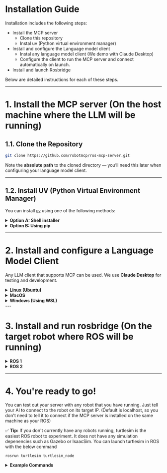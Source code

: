 # Installation Guide
Installation includes the following steps:
- Install the MCP server
  - Clone this repository
  - Instal uv (Python virtual environment manager)
- Install and configure the Language model client
  - Instal any language model client (We demo with Claude Desktop)
  - Configure the client to run the MCP server and connect automatically on launch.
- Install and launch Rosbridge


Below are detailed instructions for each of these steps. 

---
# 1. Install the MCP server (On the host machine where the LLM will be running)

## 1.1. Clone the Repository

```bash
git clone https://github.com/robotmcp/ros-mcp-server.git
```

Note the **absolute path** to the cloned directory — you’ll need this later when configuring your language model client.

---

## 1.2. Install UV (Python Virtual Environment Manager)

You can install [`uv`](https://github.com/astral-sh/uv) using one of the following methods:

<details>
<summary><strong>Option A: Shell installer</strong></summary>

```bash
curl -LsSf https://astral.sh/uv/install.sh | sh
```

</details>

<details>
<summary><strong>Option B: Using pip</strong></summary>

```bash
pip install uv
```

</details>

---

# 2. Install and configure a Language Model Client 

Any LLM client that supports MCP can be used. We use **Claude Desktop** for testing and development.

<details>
<summary><strong>Linux (Ubuntu)</strong></summary>

## 2.1. Download Claude Desktop 
- Follow the installation instruction from the community-supported [claude-desktop-debian](https://github.com/aaddrick/claude-desktop-debian)

## 2.2. Configure Claude Desktop to launch the MCP server
- Locate and edit the `claude_desktop_config.json` file:
- (If the file does not exist, create it)
```bash
~/.config/Claude/claude_desktop_config.json
```

- Add the following to the `"mcpServers"` section of the JSON file
- Make sure to replace `<ABSOLUTE_PATH>` with the path to your `ros-mcp-server` folder:

```json
{
  "mcpServers": {
    "ros-mcp-server": {
      "command": "uv",
      "args": [
        "--directory",
        "/<ABSOLUTE_PATH>/ros-mcp-server",
        "run",
        "server.py"
      ]
    }
  }
}
```

## 2.3. Test the connection
- Launch Claude Desktop and check connection status. 
- The ros-mcp-server should be visible in your list of tools.

<p align="center">
  <img src="https://github.com/robotmcp/ros-mcp-server/blob/main/docs/images/connected_mcp.png" width="500"/>
</p>

</details>

<details>
<summary><strong>MacOS</strong></summary>

## 2.1. Download Claude Desktop 
- Download from [claude.ai](https://claude.ai/download)

## 2.2. Configure Claude Desktop to launch the MCP server
- Locate and edit the `claude_desktop_config.json` file:
- (If the file does not exist, create it)
```bash
~/Library/Application\ Support/Claude/claude_desktop_config.json
```

- Add the following to the `"mcpServers"` section of the JSON file
- Make sure to replace `<ABSOLUTE_PATH>` with the path to your `ros-mcp-server` folder:

```json
{
  "mcpServers": {
    "ros-mcp-server": {
      "command": "uv",
      "args": [
        "--directory",
        "/<ABSOLUTE_PATH>/ros-mcp-server",
        "run",
        "server.py"
      ]
    }
  }
}
```

## 2.3. Test the connection
- Launch Claude Desktop and check connection status. 
- The ros-mcp-server should be visible in your list of tools.

<p align="center">
  <img src="https://github.com/robotmcp/ros-mcp-server/blob/main/docs/images/connected_mcp.png" width="500"/>
</p>

</details>

<details>
<summary><strong>Windows (Using WSL)</strong></summary>


## 2.1. Download Claude Desktop 
This will have Claude running on Windows and the MCP server running on WSL. We assume that you had cloned the repository and installed UV on your [WSL](https://apps.microsoft.com/detail/9pn20msr04dw?hl=en-US&gl=US) 

- Download from [claude.ai](https://claude.ai/download)

## 2.2. Configure Claude Desktop to launch the MCP server
- Locate and edit the `claude_desktop_config.json` file:
- (If the file does not exist, create it)
```bash
~/.config/Claude/claude_desktop_config.json
```

- Add the following to the `"mcpServers"` section of the JSON file
- Make sure to replace `<ABSOLUTE_PATH>` with the path to your `ros-mcp-server` folder:
- Set the **full WSL path** to your `uv` installation (e.g., `/home/youruser/.local/bin/uv`)
- Use the correct **WSL distribution name** (e.g., `"Ubuntu-22.04"`)

```json
{
  "mcpServers": {
    "ros-mcp-server": {
      "command": "wsl",
      "args": [
        "-d", "Ubuntu-22.04",
        "/home/youruser/.local/bin/uv",
        "--directory",
        "/<ABSOLUTE_PATH>/ros-mcp-server",
        "run",
        "server.py"
      ]
    }
  }
}
```

## 2.3. Test the connection
- Launch Claude Desktop and check connection status. 
- The ros-mcp-server should be visible in your list of tools.

<p align="center">
  <img src="https://github.com/robotmcp/ros-mcp-server/blob/main/docs/images/connected_mcp.png" width="500"/>
</p>

</details>
---

# 3. Install and run rosbridge (On the target robot where ROS will be running)
<details>
<summary><strong>ROS 1</strong></summary>

## 4.1. Install `rosbridge_server`

This package is required for MCP to interface with ROS or ROS 2 via WebSocket. It needs to be installed on the same machine that is running ROS.


For ROS Noetic
```bash
sudo apt install ros-noetic-rosbridge-server
```
<details>
<summary>For other ROS Distros</summary>

```bash
sudo apt install ros-${ROS_DISTRO}-rosbridge-server
```
</details>

```bash
sudo apt install ros-humble-rosbridge-server
```



## 3.2. Launch rosbridge in your ROS environment:


```bash
roslaunch rosbridge_server rosbridge_websocket.launch
```
> ⚠️ Don’t forget to `source` your ROS workspace before launching, especially if you're using custom messages or services.

</details>

<details>
<summary><strong>ROS 2</strong></summary>


## 4.1. Install `rosbridge_server`

This package is required for MCP to interface with ROS or ROS 2 via WebSocket. It needs to be installed on the same machine that is running ROS.


For ROS 2 Humble
```bash
sudo apt install ros-humble-rosbridge-server
```
<details>
<summary>For other ROS Distros</summary>

```bash
sudo apt install ros-${ROS_DISTRO}-rosbridge-server
```
</details>


## 3.2. Launch rosbridge in your ROS environment:


```bash
ros2 launch rosbridge_server rosbridge_websocket_launch.xml
```
> ⚠️ Don’t forget to `source` your ROS workspace before launching, especially if you're using custom messages or services.

</details>


---


# 4. You're ready to go!
You can test out your server with any robot that you have running. Just tell your AI to connect to the robot on its target IP. (Default is localhost, so you don't need to tell it to connect if the MCP server is installed on the same machine as your ROS)

✅ **Tip:** If you don't currently have any robots running, turtlesim is the easiest ROS robot to experiment. It does not have any simulation depenencies such as Gazebo or IsaacSim. You can launch turtlesim in ROS with the below command
```
rosrun turtlesim turtlesim_node

```

<details>
<summary><strong>Example Commands</strong></summary>

### Natural language commands

Example:
```plaintext
Make the robot move forward.
```

<p align="center">
  <img src="https://github.com/robotmcp/ros-mcp-server/blob/main/docs/images/how_to_use_1.png" width="500"/>
</p>

### Query your ROS system
Example:  
```plaintext
What topics and services do you see on the robot?
```
<p align="center">
  <img src="https://github.com/robotmcp/ros-mcp-server/blob/main/docs/images/how_to_use_3.png" />
</p>

</details>
